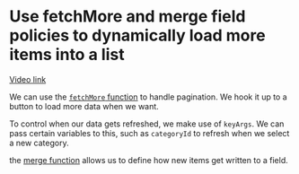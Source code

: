 # Use fetchMore and merge field policies to dynamically load more items into a list

[Video link](https://www.egghead.io/lessons/egghead-use-fetchmore-and-merge-field-policies-to-dynamically-load-more-items-into-a-list?pl=synchronize-client-and-server-state-in-react-using-apollo-client-a45b3b89)

<TimeStamp start="01:30" end="01:45">

We can use the [`fetchMore` function](https://www.apollographql.com/docs/react/pagination/core-api/#the-fetchmore-function) to handle pagination. We hook it up to a button to load more data when we want. 

</TimeStamp>

<TimeStamp start="04:25" end="04:35">

To control when our data gets refreshed, we make use of `keyArgs`. We can pass certain variables to this, such as `categoryId` to refresh when we select a new category. 

</TimeStamp>

<TimeStamp start="05:45" end="05:55">

the [merge function](https://www.apollographql.com/docs/react/caching/cache-field-behavior/#the-merge-function) allows us to define how new items get written to a field. 

</TimeStamp>